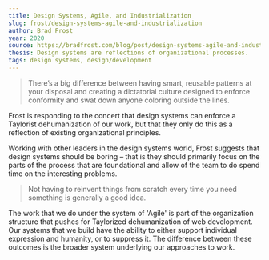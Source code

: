 ```yaml
---
title: Design Systems, Agile, and Industrialization
slug: frost/design-systems-agile-and-industrialization
author: Brad Frost
year: 2020
source: https://bradfrost.com/blog/post/design-systems-agile-and-industrialization/
thesis: Design systems are reflections of organizational processes.
tags: design systems, design/development
---
```


> There’s a big difference between having smart, reusable patterns at your disposal and creating a dictatorial culture designed to enforce conformity and swat down anyone coloring outside the lines.

Frost is responding to the concert that design systems can enforce a Taylorist dehumanization of our work, but that they only do this as a reflection of existing organizational principles.

Working with other leaders in the design systems world, Frost suggests that design systems should be boring – that is they should primarily focus on the parts of the process that are foundational and allow of the team to do spend time on the interesting problems.

> Not having to reinvent things from scratch every time you need something is generally a good idea.

The work that we do under the system of 'Agile' is part of the organization structure that pushes for Taylorized dehumanization of web development. Our systems that we build have the ability to either support individual expression and humanity, or to suppress it. The difference between these outcomes is the broader system underlying our approaches to work.
